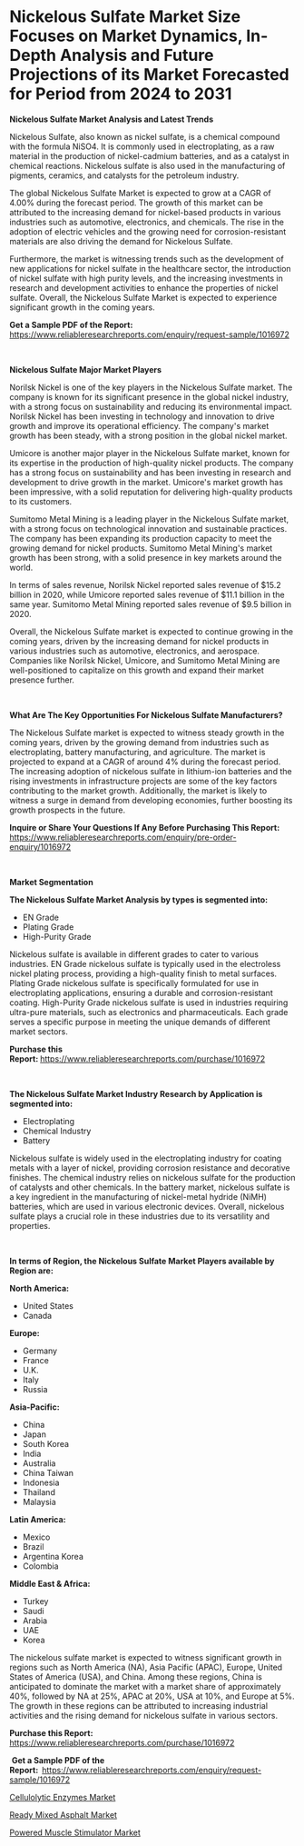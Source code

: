 <p><h1>Nickelous Sulfate Market Size Focuses on Market Dynamics, In-Depth Analysis and Future Projections of its Market Forecasted for Period from 2024 to 2031</h1></p><p><strong>Nickelous Sulfate Market Analysis and Latest Trends</strong></p>
<p><p>Nickelous Sulfate, also known as nickel sulfate, is a chemical compound with the formula NiSO4. It is commonly used in electroplating, as a raw material in the production of nickel-cadmium batteries, and as a catalyst in chemical reactions. Nickelous sulfate is also used in the manufacturing of pigments, ceramics, and catalysts for the petroleum industry.</p><p>The global Nickelous Sulfate Market is expected to grow at a CAGR of 4.00% during the forecast period. The growth of this market can be attributed to the increasing demand for nickel-based products in various industries such as automotive, electronics, and chemicals. The rise in the adoption of electric vehicles and the growing need for corrosion-resistant materials are also driving the demand for Nickelous Sulfate.</p><p>Furthermore, the market is witnessing trends such as the development of new applications for nickel sulfate in the healthcare sector, the introduction of nickel sulfate with high purity levels, and the increasing investments in research and development activities to enhance the properties of nickel sulfate. Overall, the Nickelous Sulfate Market is expected to experience significant growth in the coming years.</p></p>
<p><strong>Get a Sample PDF of the Report:&nbsp;</strong> <a href="https://www.reliableresearchreports.com/enquiry/request-sample/1016972">https://www.reliableresearchreports.com/enquiry/request-sample/1016972</a></p>
<p>&nbsp;</p>
<p><strong>Nickelous Sulfate Major Market Players</strong></p>
<p><p>Norilsk Nickel is one of the key players in the Nickelous Sulfate market. The company is known for its significant presence in the global nickel industry, with a strong focus on sustainability and reducing its environmental impact. Norilsk Nickel has been investing in technology and innovation to drive growth and improve its operational efficiency. The company's market growth has been steady, with a strong position in the global nickel market. </p><p>Umicore is another major player in the Nickelous Sulfate market, known for its expertise in the production of high-quality nickel products. The company has a strong focus on sustainability and has been investing in research and development to drive growth in the market. Umicore's market growth has been impressive, with a solid reputation for delivering high-quality products to its customers.</p><p>Sumitomo Metal Mining is a leading player in the Nickelous Sulfate market, with a strong focus on technological innovation and sustainable practices. The company has been expanding its production capacity to meet the growing demand for nickel products. Sumitomo Metal Mining's market growth has been strong, with a solid presence in key markets around the world.</p><p>In terms of sales revenue, Norilsk Nickel reported sales revenue of $15.2 billion in 2020, while Umicore reported sales revenue of $11.1 billion in the same year. Sumitomo Metal Mining reported sales revenue of $9.5 billion in 2020.</p><p>Overall, the Nickelous Sulfate market is expected to continue growing in the coming years, driven by the increasing demand for nickel products in various industries such as automotive, electronics, and aerospace. Companies like Norilsk Nickel, Umicore, and Sumitomo Metal Mining are well-positioned to capitalize on this growth and expand their market presence further.</p></p>
<p>&nbsp;</p>
<p><strong>What Are The Key Opportunities For Nickelous Sulfate Manufacturers?</strong></p>
<p><p>The Nickelous Sulfate market is expected to witness steady growth in the coming years, driven by the growing demand from industries such as electroplating, battery manufacturing, and agriculture. The market is projected to expand at a CAGR of around 4% during the forecast period. The increasing adoption of nickelous sulfate in lithium-ion batteries and the rising investments in infrastructure projects are some of the key factors contributing to the market growth. Additionally, the market is likely to witness a surge in demand from developing economies, further boosting its growth prospects in the future.</p></p>
<p><strong>Inquire or Share Your Questions If Any Before Purchasing This Report:</strong> <a href="https://www.reliableresearchreports.com/enquiry/pre-order-enquiry/1016972">https://www.reliableresearchreports.com/enquiry/pre-order-enquiry/1016972</a></p>
<p>&nbsp;</p>
<p><strong>Market Segmentation</strong></p>
<p><strong>The Nickelous Sulfate Market Analysis by types is segmented into:</strong></p>
<p><ul><li>EN Grade</li><li>Plating Grade</li><li>High-Purity Grade</li></ul></p>
<p><p>Nickelous sulfate is available in different grades to cater to various industries. EN Grade nickelous sulfate is typically used in the electroless nickel plating process, providing a high-quality finish to metal surfaces. Plating Grade nickelous sulfate is specifically formulated for use in electroplating applications, ensuring a durable and corrosion-resistant coating. High-Purity Grade nickelous sulfate is used in industries requiring ultra-pure materials, such as electronics and pharmaceuticals. Each grade serves a specific purpose in meeting the unique demands of different market sectors.</p></p>
<p><strong>Purchase this Report:&nbsp;</strong><a href="https://www.reliableresearchreports.com/purchase/1016972">https://www.reliableresearchreports.com/purchase/1016972</a></p>
<p>&nbsp;</p>
<p><strong>The Nickelous Sulfate Market Industry Research by Application is segmented into:</strong></p>
<p><ul><li>Electroplating</li><li>Chemical Industry</li><li>Battery</li></ul></p>
<p><p>Nickelous sulfate is widely used in the electroplating industry for coating metals with a layer of nickel, providing corrosion resistance and decorative finishes. The chemical industry relies on nickelous sulfate for the production of catalysts and other chemicals. In the battery market, nickelous sulfate is a key ingredient in the manufacturing of nickel-metal hydride (NiMH) batteries, which are used in various electronic devices. Overall, nickelous sulfate plays a crucial role in these industries due to its versatility and properties.</p></p>
<p>&nbsp;</p>
<p><strong>In terms of Region, the Nickelous Sulfate Market Players available by Region are:</strong></p>
<p>
    <p> <strong> North America: </strong>
        <ul>
            <li>United States</li>
            <li>Canada</li>
        </ul>
        </p> 
    <p> <strong> Europe: </strong>
        <ul>
            <li>Germany</li>
            <li>France</li>
            <li>U.K.</li>
            <li>Italy</li>
            <li>Russia</li>
        </ul>
        </p> 
    <p> <strong> Asia-Pacific: </strong>
        <ul>
            <li>China</li>
            <li>Japan</li>
            <li>South Korea</li>
            <li>India</li>
            <li>Australia</li>
            <li>China Taiwan</li>
            <li>Indonesia</li>
            <li>Thailand</li>
            <li>Malaysia</li>
        </ul>
        </p> 
    <p> <strong> Latin America: </strong>
        <ul>
            <li>Mexico</li>
            <li>Brazil</li>
            <li>Argentina Korea</li>
            <li>Colombia</li>
        </ul>
        </p> 
    <p> <strong> Middle East & Africa: </strong>
        <ul>
            <li>Turkey</li>
            <li>Saudi</li>
            <li>Arabia</li>
            <li>UAE</li>
            <li>Korea</li>
        </ul>
    </p>
    </p>
<p><p>The nickelous sulfate market is expected to witness significant growth in regions such as North America (NA), Asia Pacific (APAC), Europe, United States of America (USA), and China. Among these regions, China is anticipated to dominate the market with a market share of approximately 40%, followed by NA at 25%, APAC at 20%, USA at 10%, and Europe at 5%. The growth in these regions can be attributed to increasing industrial activities and the rising demand for nickelous sulfate in various sectors.</p></p>
<p><strong>Purchase this Report: </strong><a href="https://www.reliableresearchreports.com/purchase/1016972">https://www.reliableresearchreports.com/purchase/1016972</a></p>
<p>&nbsp;<strong>Get a Sample PDF of the Report:&nbsp;&nbsp;</strong><a href="https://www.reliableresearchreports.com/enquiry/request-sample/1016972">https://www.reliableresearchreports.com/enquiry/request-sample/1016972</a></p>
<p><strong></strong></p>
<p><p><a href="https://view.publitas.com/reportprime-1/cellulolytic-enzymes-market-research-report-unlocks-analysis-on-the-market-financial-status-market-size-and-market-revenue-upto-2030/">Cellulolytic Enzymes Market</a></p><p><a href="https://view.publitas.com/reportprime-1/ready-mixed-asphalt-market-challenges-opportunities-and-growth-drivers-and-major-market-players-forecasted-for-period-from-2023-2030/">Ready Mixed Asphalt Market</a></p><p><a href="https://view.publitas.com/reportprime-1/powered-muscle-stimulator-market-research-report-reveals-the-latest-trends-and-opportunities-of-this-market-for-period-from-2023-2030/">Powered Muscle Stimulator Market</a></p></p>